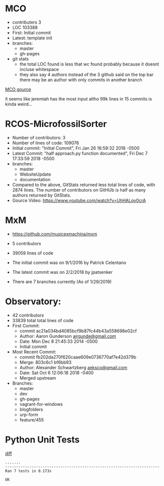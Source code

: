 # MCO
- contributers 3
- LOC 103388
- First: Initial commit
- Latest: template init
- branches:
	- master
	- gh-pages
- git stats
	- the total LOC found is less that wc found probably because it doesnt incluse whitespace
	- they also say 4 authors instead of the 3 github said on the top bar there may be an author with only commits in another branch

[MCO gource](http://www.bierysbargainbarn.com/gource.mp4)

it seems like jeremiah has the most input altho 99k lines in 15 commits is kinda weird...

# RCOS-MicrofossilSorter
- Number of contributors: 3
- Number of lines of code: 109076
- Initial commit: "Initial Commit", Fri Jan 26 16:59:32 2018 -0500
- Latest Commit: "half approach.py function documented", Fri Dec 7 17:33:59 2018 -0500
- branches: 
	- master
	- WebsiteUpdate
	- documentation
- Compared to the above, GitStats returned less total lines of code, with 2874 lines. The number of contributors on GitHUb is half as many authors returned by GitStats.
- Gource Video: https://www.youtube.com/watch?v=UhHALqy0crA

# MxM
- https://github.com/musicexmachina/mxm
- 5 contributors
- 39059 lines of code

- The initial commit was on 9/1/2016 by Patrick Celentano
- The latest commit was on 2/2/2018 by jpatsenker
- There are 7 branches currently (As of 1/29/2019)

# Observatory:
- 42 contributors
- 33839 total total lines of code
- First Commit: 
	- commit ac21a034bd4085bcf9b87fc44b43a558698e02cf
	- Author: Aaron Gunderson <airgunde@gmail.com>
	- Date:   Mon Dec 8 21:45:33 2014 -0500
	- Initial commit
- Most Recent Commit:
	- commit fb202da270f620caae609e0736770af7e42d379b
	- Merge: 803c6c1 bf6bb93
	- Author: Alexander Schwartzberg <aeksco@gmail.com>
	- Date:   Sat Oct 6 12:06:18 2018 -0400
	- Merged upstream
- Branches:
	- master
	- dev
	- gh-pages
	- vagrant-for-windows
	- blogfolders
	- urp-form
	- feature/455

# Python Unit Tests

[diff](https://github.com/Tiecoon/markdown.py/commit/e7df14986de87f43321d0debe71bb78337430a4c)

```
.......
----------------------------------------------------------------------
Ran 7 tests in 0.173s

OK
```

